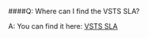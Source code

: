 ####Q:	Where can I find the VSTS SLA?

A:	You can find it here: [VSTS SLA](https://azure.microsoft.com/support/legal/sla/visual-studio-team-services/v1_2/)
